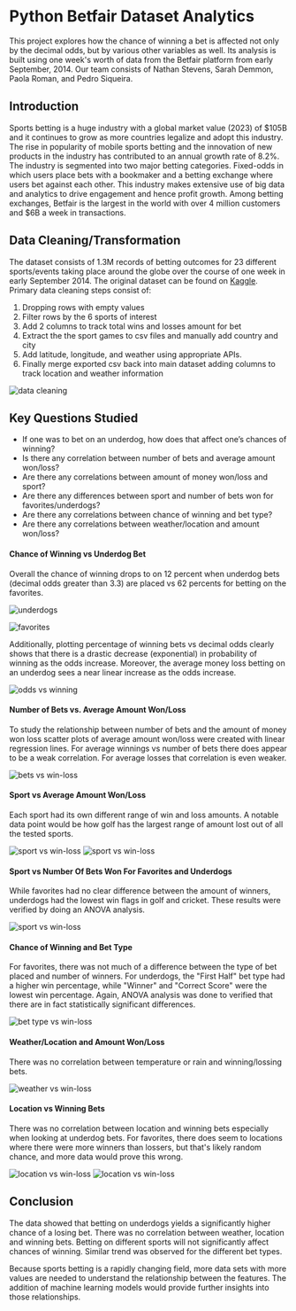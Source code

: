 # Python Betfair Dataset Analytics

This project explores how the chance of winning a bet is affected not only by the decimal odds, but by various other variables as well. Its analysis is built using one week's worth of data from the Betfair platform from early September, 2014. Our team consists of Nathan Stevens, Sarah Demmon, Paola Roman, and Pedro Siqueira.

## Introduction

Sports betting is a huge industry with a global market value (2023) of $105B and it continues to grow as more countries legalize and adopt this industry. The rise in popularity of mobile sports betting and the innovation of new products in the industry has contributed to an annual growth rate of 8.2%. The industry is segmented into two major betting categories. Fixed-odds in which users place bets with a bookmaker and a betting exchange where users bet against each other. This industry makes extensive use of big data and analytics to drive engagement and hence profit growth. Among betting exchanges, Betfair is the largest in the world with over 4 million customers and $6B a week in transactions. 

## Data Cleaning/Transformation

The dataset consists of 1.3M records of betting outcomes for 23 different sports/events taking place around the globe over the course of one week in early September 2014. The original dataset can be found on [Kaggle](https://www.kaggle.com/datasets/zygmunt/betfair-sports). Primary data cleaning steps consist of:
1. Dropping rows with empty values
2. Filter rows by the 6 sports of interest 
3. Add 2 columns to track total wins and losses amount for bet
4. Extract the the sport games to csv files and manually add country and city
5. Add latitude, longitude, and weather using appropriate APIs.  
6. Finally merge exported csv back into main dataset adding columns to track location and weather information

![data cleaning](images/data_transformation.png "Data Transformation")

## Key Questions Studied
* If one was to bet on an underdog, how does that affect one’s chances of winning?
* Is there any correlation between number of bets and average amount won/loss?
* Are there any correlations between amount of money won/loss and sport?
* Are there any differences between sport and number of bets won for favorites/underdogs?
* Are there any correlations between chance of winning and bet type?
* Are there any correlations between weather/location and amount won/loss?

#### Chance of Winning vs Underdog Bet
Overall the chance of winning drops to on 12 percent when underdog bets (decimal odds greater than 3.3) are placed vs 62 percents for betting on the favorites.

![underdogs](images/underdogs.png "Underdogs")

![favorites](images/favorites.png "Favorites")

Additionally, plotting percentage of winning bets vs decimal odds clearly shows that there is a drastic decrease (exponential) in probability of winning as the odds increase. Moreover, the average money loss betting on an underdog sees a near linear increase as the odds increase.

![odds vs winning](images/winning_money_vs_odds.png "Odds vs Winning")    

#### Number of Bets vs. Average Amount Won/Loss
To study the relationship between number of bets and the amount of money won loss scatter plots of average amount won/loss were created with linear regression lines. For average winnings vs number of bets there does appear to be a weak correlation. For average losses that correlation is even weaker.

![bets vs win-loss](images/avg_win-loss_num_bets.png "Bets Vs Win/Loss")

#### Sport vs Average Amount Won/Loss
Each sport had its own different range of win and loss amounts. A notable data point would be how golf has the largest range of amount lost out of all the tested sports. 

![sport vs win-loss](images/boxplot_win.png "Sport Vs Win")
![sport vs win-loss](images/boxplot_loss.png "Sport Vs Loss")

#### Sport vs Number Of Bets Won For Favorites and Underdogs
While favorites had no clear difference between the amount of winners, underdogs had the lowest win flags in golf and cricket. These results were verified by doing an ANOVA analysis.

![sport vs win-loss](images/favorites_underdog_sports_winner.png "Sports vs Number of Winners")

#### Chance of Winning and Bet Type
For favorites, there was not much of a difference between the type of bet placed and number of winners. For underdogs, the "First Half" bet type had a higher win percentage, while "Winner" and "Correct Score" were the lowest win percentage. Again, ANOVA analysis was done to verified that there are in fact statistically significant differences.

![bet type vs win-loss](images/favorites_underdog_bet-type_winner.png "Bet Type Vs Win/Loss")

#### Weather/Location and Amount Won/Loss
There was no correlation between temperature or rain and winning/lossing bets.
 
![weather vs win-loss](images/weather_vs_bets.png "Weather Vs Winners")

#### Location vs Winning Bets
There was no correlation between location and winning bets especially when looking at underdog bets. For favorites, there does seem to locations where there were more winners than lossers, but that's likely random chance, and more data would prove this wrong.
 
![location vs win-loss](images/favorites_map.png "Location Vs Favorites")
![location vs win-loss](images/underdogs_map.png "Location Vs Underdogs")

## Conclusion
The data showed that betting on underdogs yields a significantly higher chance of a losing bet. There was no correlation between weather, location  and winning bets. Betting on different sports will not significantly affect chances of winning. Similar trend was observed for the different bet types. 

Because sports betting is a rapidly changing field, more data sets with more values are needed to understand the relationship between the features. The addition of machine learning models would provide further insights into those relationships.